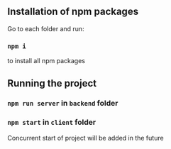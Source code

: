 ## Installation of npm packages

Go to each folder and run:

### `npm i`

to install all npm packages

## Running the project

### `npm run server` in `backend` folder

### `npm start` in `client` folder

Concurrent start of project will be added in the future